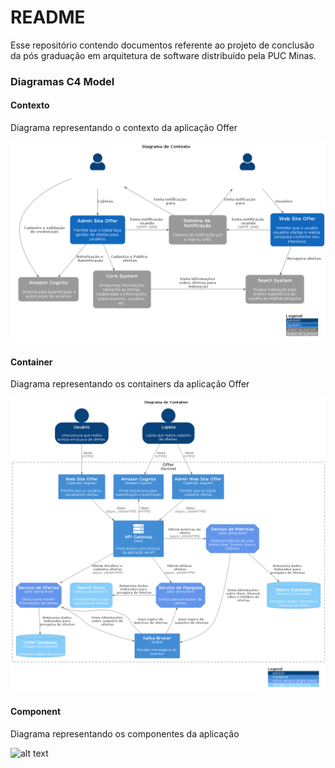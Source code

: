 # README #

Esse repositório contendo documentos referente ao projeto de conclusão da pós graduação em arquitetura de software distribuído pela PUC Minas.

### Diagramas C4 Model

#### Contexto

Diagrama representando o contexto da aplicação Offer

![alt text](./diagramas/DiagramaContexto.png "Title")


#### Container

Diagrama representando os containers da aplicação Offer

![alt text](./diagramas/DiagramaContainer.png "Title")

#### Component

Diagrama representando os componentes da aplicação


![alt text](./diagramas/DiagramaComponente.png "Title")
